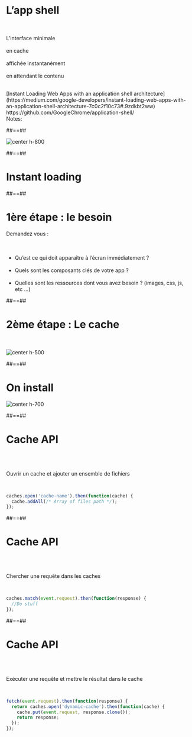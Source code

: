 # L’app shell

<br>
<p class="center">
L’interface minimale<br><br>
en cache<br><br>
affichée instantanément<br><br>
en attendant le contenu<br>
</p>

<br>
[Instant Loading Web Apps with an application shell architecture](https://medium.com/google-developers/instant-loading-web-apps-with-an-application-shell-architecture-7c0c2f10c73#.9zdkbt2ww)
<!-- .element: class="center" -->
<br>
https://github.com/GoogleChrome/application-shell/

<!-- .element: class="center" -->

<br>
Notes:

##==##

![center h-800](./assets/images/app_shell.png)

##==##

<!-- .slide: data-background="./assets/images/polaroid.png" class="transition-white transition-center" -->

# Instant loading

##==##

# 1ère étape : le besoin

Demandez vous :
<br><br><br>

- Qu’est ce qui doit apparaître à l’écran immédiatement ?
  <br><br>
- Quels sont les composants clés de votre app ?
  <br><br>
- Quelles sont les ressources dont vous avez besoin ? (images, css, js, etc …)

##==##

# 2ème étape : Le cache

<br>

![center h-500](./assets/images/minifig.png)

##==##

# On install

![center h-700](./assets/images/sw_install.png)

##==##

<!-- .slide: class="with-code" -->

# Cache API

<br><br>

Ouvrir un cache et ajouter un ensemble de fichiers

<!-- .element: class="center" -->

<br>

```javascript
caches.open('cache-name').then(function(cache) {
  cache.addAll(/* Array of files path */);
});
```

<!-- .element: class="big-code" -->

##==##

<!-- .slide: class="with-code" -->

# Cache API

<br><br>

Chercher une requête dans les caches

<!-- .element: class="center" -->

<br>

```javascript
caches.match(event.request).then(function(response) {
  //Do stuff
});
```

<!-- .element: class="big-code" -->

##==##

<!-- .slide: class="with-code" -->

# Cache API

<br><br>

Exécuter une requête et mettre le résultat dans le cache

<!-- .element: class="center" -->

<br>

```javascript
fetch(event.request).then(function(response) {
  return caches.open('dynamic-cache').then(function(cache) {
    cache.put(event.request, response.clone());
    return response;
  });
});
```

<!-- .element: class="big-code" -->
